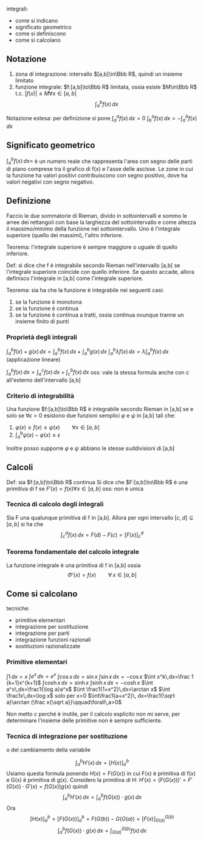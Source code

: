 integrali:
- come si indicano
- significato geometrico
- come si definiscono
- come si calcolano

## Notazione
1. zona di integrazione: intervallo $[a,b]\in\Bbb R$, quindi un insieme limitato
2. funzione integrale: $f:[a,b]\to\Bbb R$ limitata, ossia esiste $M\in\Bbb R$ t.c. $|f(x)|\le M \forall x \in [a,b]$
$$\int_a^bf(x)\,dx$$

Notazione estesa: per definizione si pone
$\int_a^af(x)\,dx=0$
$\int_b^af(x)\,dx=-\int_a^bf(x)\,dx$


## Significato geometrico
$\int_a^bf(x)\,dx=$ è un numero reale che rappresenta l'area con segno delle parti di piano comprese tra il grafico di f(x) e l'asse delle ascisse. Le zone in cui la funzione ha valori positivi contribuiscono con segno positivo, dove ha valori negativi con segno negativo.

## Definizione

Faccio le due sommatorie di Rieman, divido in sottointervalli e sommo le arree dei rettangoli con base la larghezza del sottointervallo e come altezza il massimo/minimo della funzione nel sottointervallo. Uno è l'integrale superiore (quello dei massimi), l'altro inferiore.

Teorema: l'integrale superiore è sempre maggiore o uguale di quello inferiore.

Def: si dice che f è integrabile secondo Rieman nell'intervallo \[a,b\] se l'integrale superiore coincide con quello inferiore. Se questo accade, allora definisco l'integrale in \[a,b\] come l'integrale superiore.

Teorema: sia ha che la funzione è integrabile nei seguenti casi:
1. se la funzione è monotona
2. se la funzione è continua
3. se la funzione è continua a tratti, ossia continua ovunque tranne un insieme finito di punti
### Proprietà degli integrali

$\int_a^bf(x)+g(x)\,dx=\int_a^bf(x)\,dx+\int_a^bg(x)\,dx$
$\int_a^b\lambda f(x)\,dx=\lambda\int_a^bf(x)\, dx$
(applicazione lineare)

$\int_a^bf(x)\,dx=\int_a^cf(x)\,dx+\int_c^bf(x)\,dx$
oss: vale la stessa formula anche con c all'esterno dell'intervallo \[a,b\]

### Criterio di integrabilità
Una funzione $f:[a,b]\to\Bbb R$ è integrabile secondo Rieman in \[a,b\] se e solo se $\forall\epsilon >0$ esistono due funzioni semplici $\varphi$ e $\psi$ in \[a,b\] tali che:
1. $\varphi(x)\le f(x)\le \psi(x)\qquad \forall x\in[a,b]$
2. $\int_a^b\psi(x)-\varphi(x)\le\epsilon$

Inoltre posso supporre $\varphi$ e $\psi$ abbiano le stesse suddivisioni di \[a,b\]

## Calcoli
Def: sia $f:[a,b]\to\Bbb R$ continua
Si dice che $F:[a,b]\to\Bbb R$ è una primitiva di f se $F'(x)=f(x)\forall x\in[a,b]$
oss: non è unica

### Tecnica di calcolo degli integrali
Sia F una qualunque primitiva di f in \[a,b\]. Allora per ogni intervallo $[c,d]\subseteq[a,b]$ si ha che 
$$\int_c^df(x)\,dx=F(d)-F(c)=[F(x)]_c^d$$
### Teorema fondamentale del calcolo integrale
La funzione integrale è una primitiva di f in \[a,b\] ossia
$$\Phi'(x)=f(x)\qquad \forall\, x\in[a,b]$$

## Come si calcolano
tecniche:
- primitive elementari
- integrazione per sostituzione
- integrazione per parti
- integrazione funzioni razionali
- sostituzioni razionalizzate

### Primitive elementari
$\int 1\,dx=x$
$\int e^x\,dx=e^x$
$\int \cos x\,dx=\sin x$
$\int \sin x\,dx=-\cos x$
$\int x^k\,dx=\frac 1 {k+1}x^{k+1}$
$\int \cosh x\,dx=\sinh x$
$\int \sinh x\,dx=-\cosh x$
$\int a^x\,dx=\frac1{\log a}a^x$
$\int \frac1{1+x^2}\,dx=\arctan x$
$\int \frac1x\,dx=\log x$   solo per x>0
$\int\frac1{a+x^2}\, dx=\frac1{\sqrt a}\arctan {\frac x{\sqrt a}}\qquad\forall\,a>0$


Non metto $c$ perché è inutile, per il calcolo esplicito non mi serve, per determinare l'insieme delle primitive non è sempre sufficiente.

### Tecnica di integrazione per sostituzione
o del cambiamento della variabile

$$\int_a^bH'(x)\,dx=[H(x)]_a^b$$
Usiamo questa formula ponendo $H(x)=F(G(x))$ in cui F(x) è primitiva di f(x) e G(x) è primitiva di g(x).
Considero la primitiva di H: $H'(x)=(F(G(x)))'=F'(G(x))\cdot G'(x)=f(G(x))g(x)$ quindi
$$\int_a^bH'(x)\,dx=\int_a^bf(G(x))\cdot g(x)\,dx$$
Ora
$$[H(x)]_a^b=[F(G(x))]_a^b=F(G(b))-G(G(a))=[F(x)]_{G(a)}^{G(b)}$$
$$\int_a^bf(G(x))\cdot g(x)\,dx=\int_{G(a)}^{G(b)}f(x)\,dx$$
